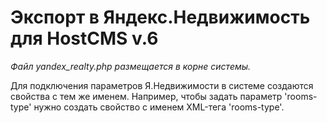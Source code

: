 # Экспорт в Яндекс.Недвижимость для HostCMS v.6 #

*Файл yandex_realty.php размещается в корне системы.*

Для подключения параметров Я.Недвижимости в системе создаются свойства с тем же именем. Например, чтобы задать параметр 'rooms-type' нужно создать свойство с именем XML-тега 'rooms-type'. 
